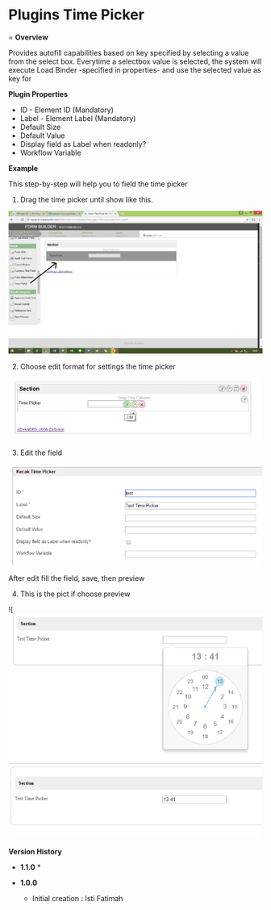 # Plugins Time Picker
=
**Overview**

Provides autofill capabilities based on key specified by selecting a value from the select box. Everytime a selectbox value is selected, the system will execute Load Binder -specified in properties- and use the selected value as key for

**Plugin Properties**

* ID - Element ID (Mandatory)
* Label - Element Label (Mandatory)
* Default Size 
* Default Value
* Display field as Label when readonly?
* Workflow Variable


**Example**

This step-by-step will help you to field the time picker
1. Drag the time picker until show like this.
<img src="https://raw.githubusercontent.com/kinnara-digital-studio/kecak-workflow/master/docs/assets/timepicker1.png" alt="timepicker1" />

2. Choose edit format for settings the time picker

<img src="https://raw.githubusercontent.com/kinnara-digital-studio/kecak-workflow/master/docs/assets/timepicker2.png" alt="timepicker1" />

3. Edit the field

<img src="https://raw.githubusercontent.com/kinnara-digital-studio/kecak-workflow/master/docs/assets/timepicker3.png" alt="timepicker1" />

After edit fill the field, save, then preview

4. This is the pict if choose preview

![<img src="https://raw.githubusercontent.com/kinnara-digital-studio/kecak-workflow/master/docs/assets/timepicker4.png" alt="timepicker4" />
<img src="https://raw.githubusercontent.com/kinnara-digital-studio/kecak-workflow/master/docs/assets/timepicker5.png" alt="timepicker1" />



**Version History**

*  **1.1.0**
   * 

*  **1.0.0**
   * Initial creation : Isti Fatimah

